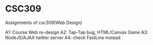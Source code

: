 # CSC309
Assignments of csc309(Web Design)

A1: Course Web re-design
A2: Tap-Tap bug, HTML/Canvas Game
A3: NodeJS/AJAX twitter server 
A4: check FastLine instead
